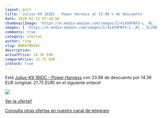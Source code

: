 ```yaml
---
layout: post
title: 'Julius-K9 16IDC - Power Harness al 33.98 % de descuento'
date: 2020-02-22 07:10:56
thumbnailImage: 'https://m.media-amazon.com/images/I/414S0FNfd-L._AC_._SL200_.jpg'
images: [ 'https://m.media-amazon.com/images/I/414S0FNfd-L._AC_._SL200_.jpg' ]
comments: true
category: ofertas
author: ring
slug: B004YM02AI
description:
actualPrice: 14.36 EUR
comparePrice: 21.75 EUR
inStock: true
---
```


Está [Julius-K9 16IDC - Power Harness](https://www.amazon.com/dp/B004YM02AI/?tag=redken08-20) con 33.98 de descuento por 14.36 EUR (original: 21.75 EUR) en el siguiente enlace!

[![](https://m.media-amazon.com/images/I/414S0FNfd-L._AC_._SL200_.jpg)](https://www.amazon.com/dp/B004YM02AI/?tag=redken08-20)

[Ver la oferta!!](https://www.amazon.com/dp/B004YM02AI/?tag=redken08-20)

[Consulta otras ofertas en nuestro canal de telegram](https://t.me/s/ofertas25)
